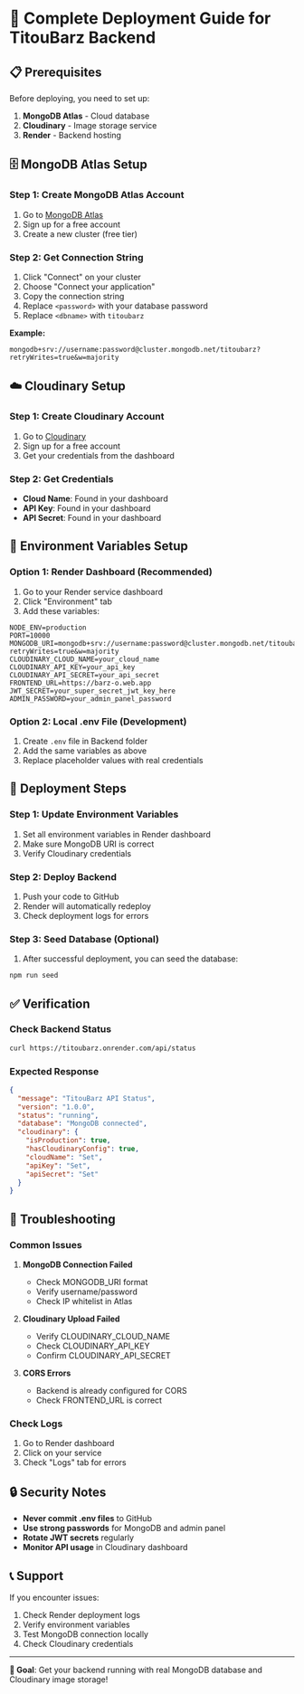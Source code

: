 # 🚀 Complete Deployment Guide for TitouBarz Backend

## 📋 Prerequisites

Before deploying, you need to set up:

1. **MongoDB Atlas** - Cloud database
2. **Cloudinary** - Image storage service
3. **Render** - Backend hosting

## 🗄️ MongoDB Atlas Setup

### Step 1: Create MongoDB Atlas Account
1. Go to [MongoDB Atlas](https://www.mongodb.com/atlas)
2. Sign up for a free account
3. Create a new cluster (free tier)

### Step 2: Get Connection String
1. Click "Connect" on your cluster
2. Choose "Connect your application"
3. Copy the connection string
4. Replace `<password>` with your database password
5. Replace `<dbname>` with `titoubarz`

**Example:**
```
mongodb+srv://username:password@cluster.mongodb.net/titoubarz?retryWrites=true&w=majority
```

## ☁️ Cloudinary Setup

### Step 1: Create Cloudinary Account
1. Go to [Cloudinary](https://cloudinary.com/)
2. Sign up for a free account
3. Get your credentials from the dashboard

### Step 2: Get Credentials
- **Cloud Name**: Found in your dashboard
- **API Key**: Found in your dashboard  
- **API Secret**: Found in your dashboard

## 🔧 Environment Variables Setup

### Option 1: Render Dashboard (Recommended)
1. Go to your Render service dashboard
2. Click "Environment" tab
3. Add these variables:

```
NODE_ENV=production
PORT=10000
MONGODB_URI=mongodb+srv://username:password@cluster.mongodb.net/titoubarz?retryWrites=true&w=majority
CLOUDINARY_CLOUD_NAME=your_cloud_name
CLOUDINARY_API_KEY=your_api_key
CLOUDINARY_API_SECRET=your_api_secret
FRONTEND_URL=https://barz-o.web.app
JWT_SECRET=your_super_secret_jwt_key_here
ADMIN_PASSWORD=your_admin_panel_password
```

### Option 2: Local .env File (Development)
1. Create `.env` file in Backend folder
2. Add the same variables as above
3. Replace placeholder values with real credentials

## 🚀 Deployment Steps

### Step 1: Update Environment Variables
1. Set all environment variables in Render dashboard
2. Make sure MongoDB URI is correct
3. Verify Cloudinary credentials

### Step 2: Deploy Backend
1. Push your code to GitHub
2. Render will automatically redeploy
3. Check deployment logs for errors

### Step 3: Seed Database (Optional)
1. After successful deployment, you can seed the database:
```bash
npm run seed
```

## ✅ Verification

### Check Backend Status
```bash
curl https://titoubarz.onrender.com/api/status
```

### Expected Response
```json
{
  "message": "TitouBarz API Status",
  "version": "1.0.0",
  "status": "running",
  "database": "MongoDB connected",
  "cloudinary": {
    "isProduction": true,
    "hasCloudinaryConfig": true,
    "cloudName": "Set",
    "apiKey": "Set",
    "apiSecret": "Set"
  }
}
```

## 🐛 Troubleshooting

### Common Issues

1. **MongoDB Connection Failed**
   - Check MONGODB_URI format
   - Verify username/password
   - Check IP whitelist in Atlas

2. **Cloudinary Upload Failed**
   - Verify CLOUDINARY_CLOUD_NAME
   - Check CLOUDINARY_API_KEY
   - Confirm CLOUDINARY_API_SECRET

3. **CORS Errors**
   - Backend is already configured for CORS
   - Check FRONTEND_URL is correct

### Check Logs
1. Go to Render dashboard
2. Click on your service
3. Check "Logs" tab for errors

## 🔒 Security Notes

- **Never commit .env files** to GitHub
- **Use strong passwords** for MongoDB and admin panel
- **Rotate JWT secrets** regularly
- **Monitor API usage** in Cloudinary dashboard

## 📞 Support

If you encounter issues:
1. Check Render deployment logs
2. Verify environment variables
3. Test MongoDB connection locally
4. Check Cloudinary credentials

---

**🎯 Goal**: Get your backend running with real MongoDB database and Cloudinary image storage!
